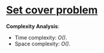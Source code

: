 # [Set cover problem](https://stepik.org/lesson/13238/step/9?unit=3424)

__Complexity Analysis__:

* Time complexity: _O()_.
* Space complexity: _O()_.

<!-- TODO: -->
